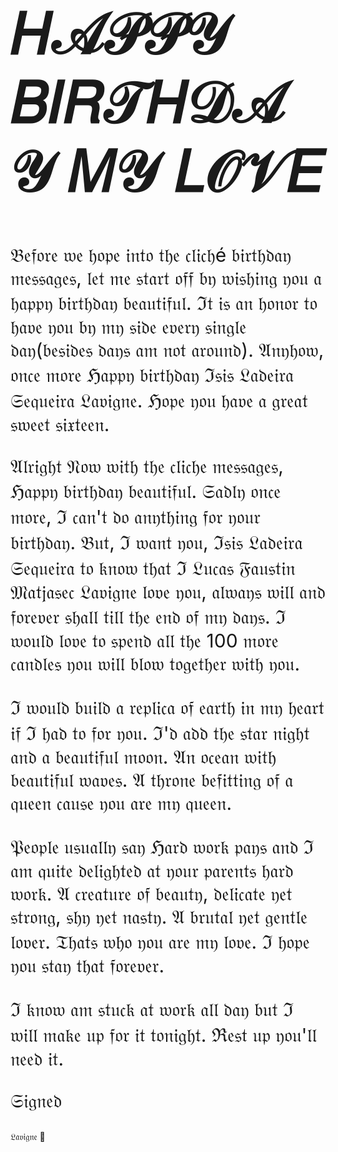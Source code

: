 
<!DOCTYPE html>
<html>
<head>
<style>
body {
  background-image: url("https://wallpapers.com/images/featured/0dhu0a90b6byin3i.jpg");
}
</style>
</head>
<body>

<h1><h1 style="font-size:90px;">𝐻𝒜𝒫𝒫𝒴 𝐵𝐼𝑅𝒯𝐻𝒟𝒜𝒴 𝑀𝒴 𝐿𝒪𝒱𝐸</h1></h1>

<p><p style="font-size:30px;"> 𝔅𝔢𝔣𝔬𝔯𝔢 𝔴𝔢 𝔥𝔬𝔭𝔢 𝔦𝔫𝔱𝔬 𝔱𝔥𝔢 𝔠𝔩𝔦𝔠𝔥é 𝔟𝔦𝔯𝔱𝔥𝔡𝔞𝔶 𝔪𝔢𝔰𝔰𝔞𝔤𝔢𝔰, 𝔩𝔢𝔱 𝔪𝔢 𝔰𝔱𝔞𝔯𝔱 𝔬𝔣𝔣 𝔟𝔶 𝔴𝔦𝔰𝔥𝔦𝔫𝔤 𝔶𝔬𝔲 𝔞 𝔥𝔞𝔭𝔭𝔶 𝔟𝔦𝔯𝔱𝔥𝔡𝔞𝔶 𝔟𝔢𝔞𝔲𝔱𝔦𝔣𝔲𝔩. ℑ𝔱 𝔦𝔰 𝔞𝔫 𝔥𝔬𝔫𝔬𝔯 𝔱𝔬 𝔥𝔞𝔳𝔢 𝔶𝔬𝔲 𝔟𝔶 𝔪𝔶 𝔰𝔦𝔡𝔢 𝔢𝔳𝔢𝔯𝔶 𝔰𝔦𝔫𝔤𝔩𝔢 𝔡𝔞𝔶(𝔟𝔢𝔰𝔦𝔡𝔢𝔰 𝔡𝔞𝔶𝔰 𝔞𝔪 𝔫𝔬𝔱 𝔞𝔯𝔬𝔲𝔫𝔡). 𝔄𝔫𝔶𝔥𝔬𝔴, 𝔬𝔫𝔠𝔢 𝔪𝔬𝔯𝔢 ℌ𝔞𝔭𝔭𝔶 𝔟𝔦𝔯𝔱𝔥𝔡𝔞𝔶 ℑ𝔰𝔦𝔰 𝔏𝔞𝔡𝔢𝔦𝔯𝔞 𝔖𝔢𝔮𝔲𝔢𝔦𝔯𝔞 𝔏𝔞𝔳𝔦𝔤𝔫𝔢. ℌ𝔬𝔭𝔢 𝔶𝔬𝔲 𝔥𝔞𝔳𝔢 𝔞 𝔤𝔯𝔢𝔞𝔱 𝔰𝔴𝔢𝔢𝔱 𝔰𝔦𝔵𝔱𝔢𝔢𝔫.</p>

<p2><p style="font-size:30px;">𝔄𝔩𝔯𝔦𝔤𝔥𝔱 𝔑𝔬𝔴 𝔴𝔦𝔱𝔥 𝔱𝔥𝔢 𝔠𝔩𝔦𝔠𝔥𝔢 𝔪𝔢𝔰𝔰𝔞𝔤𝔢𝔰, ℌ𝔞𝔭𝔭𝔶 𝔟𝔦𝔯𝔱𝔥𝔡𝔞𝔶 𝔟𝔢𝔞𝔲𝔱𝔦𝔣𝔲𝔩. 𝔖𝔞𝔡𝔩𝔶 𝔬𝔫𝔠𝔢 𝔪𝔬𝔯𝔢, ℑ 𝔠𝔞𝔫'𝔱 𝔡𝔬 𝔞𝔫𝔶𝔱𝔥𝔦𝔫𝔤 𝔣𝔬𝔯 𝔶𝔬𝔲𝔯 𝔟𝔦𝔯𝔱𝔥𝔡𝔞𝔶. 𝔅𝔲𝔱, ℑ 𝔴𝔞𝔫𝔱 𝔶𝔬𝔲, ℑ𝔰𝔦𝔰 𝔏𝔞𝔡𝔢𝔦𝔯𝔞 𝔖𝔢𝔮𝔲𝔢𝔦𝔯𝔞 𝔱𝔬 𝔨𝔫𝔬𝔴 𝔱𝔥𝔞𝔱 ℑ 𝔏𝔲𝔠𝔞𝔰 𝔉𝔞𝔲𝔰𝔱𝔦𝔫 𝔐𝔞𝔱𝔧𝔞𝔰𝔢𝔠 𝔏𝔞𝔳𝔦𝔤𝔫𝔢 𝔩𝔬𝔳𝔢 𝔶𝔬𝔲, 𝔞𝔩𝔴𝔞𝔶𝔰 𝔴𝔦𝔩𝔩 𝔞𝔫𝔡 𝔣𝔬𝔯𝔢𝔳𝔢𝔯 𝔰𝔥𝔞𝔩𝔩 𝔱𝔦𝔩𝔩 𝔱𝔥𝔢 𝔢𝔫𝔡 𝔬𝔣 𝔪𝔶 𝔡𝔞𝔶𝔰. ℑ 𝔴𝔬𝔲𝔩𝔡 𝔩𝔬𝔳𝔢 𝔱𝔬 𝔰𝔭𝔢𝔫𝔡 𝔞𝔩𝔩 𝔱𝔥𝔢 100 𝔪𝔬𝔯𝔢 𝔠𝔞𝔫𝔡𝔩𝔢𝔰 𝔶𝔬𝔲 𝔴𝔦𝔩𝔩 𝔟𝔩𝔬𝔴 𝔱𝔬𝔤𝔢𝔱𝔥𝔢𝔯 𝔴𝔦𝔱𝔥 𝔶𝔬𝔲.</p2>



<p style="font-size:30px;">ℑ 𝔴𝔬𝔲𝔩𝔡 𝔟𝔲𝔦𝔩𝔡 𝔞 𝔯𝔢𝔭𝔩𝔦𝔠𝔞 𝔬𝔣 𝔢𝔞𝔯𝔱𝔥 𝔦𝔫 𝔪𝔶 𝔥𝔢𝔞𝔯𝔱 𝔦𝔣 ℑ 𝔥𝔞𝔡 𝔱𝔬 𝔣𝔬𝔯 𝔶𝔬𝔲. ℑ'𝔡 𝔞𝔡𝔡 𝔱𝔥𝔢 𝔰𝔱𝔞𝔯 𝔫𝔦𝔤𝔥𝔱 𝔞𝔫𝔡 𝔞 𝔟𝔢𝔞𝔲𝔱𝔦𝔣𝔲𝔩 𝔪𝔬𝔬𝔫. 𝔄𝔫 𝔬𝔠𝔢𝔞𝔫 𝔴𝔦𝔱𝔥 𝔟𝔢𝔞𝔲𝔱𝔦𝔣𝔲𝔩 𝔴𝔞𝔳𝔢𝔰. 𝔄 𝔱𝔥𝔯𝔬𝔫𝔢 𝔟𝔢𝔣𝔦𝔱𝔱𝔦𝔫𝔤 𝔬𝔣 𝔞 𝔮𝔲𝔢𝔢𝔫 𝔠𝔞𝔲𝔰𝔢 𝔶𝔬𝔲 𝔞𝔯𝔢 𝔪𝔶 𝔮𝔲𝔢𝔢𝔫.</p>

<p style="font-size:30px;">𝔓𝔢𝔬𝔭𝔩𝔢 𝔲𝔰𝔲𝔞𝔩𝔩𝔶 𝔰𝔞𝔶 ℌ𝔞𝔯𝔡 𝔴𝔬𝔯𝔨 𝔭𝔞𝔶𝔰 𝔞𝔫𝔡 ℑ 𝔞𝔪 𝔮𝔲𝔦𝔱𝔢 𝔡𝔢𝔩𝔦𝔤𝔥𝔱𝔢𝔡 𝔞𝔱 𝔶𝔬𝔲𝔯 𝔭𝔞𝔯𝔢𝔫𝔱𝔰 𝔥𝔞𝔯𝔡 𝔴𝔬𝔯𝔨. 𝔄 𝔠𝔯𝔢𝔞𝔱𝔲𝔯𝔢 𝔬𝔣 𝔟𝔢𝔞𝔲𝔱𝔶, 𝔡𝔢𝔩𝔦𝔠𝔞𝔱𝔢 𝔶𝔢𝔱 𝔰𝔱𝔯𝔬𝔫𝔤, 𝔰𝔥𝔶 𝔶𝔢𝔱 𝔫𝔞𝔰𝔱𝔶. 𝔄 𝔟𝔯𝔲𝔱𝔞𝔩 𝔶𝔢𝔱 𝔤𝔢𝔫𝔱𝔩𝔢 𝔩𝔬𝔳𝔢𝔯. 𝔗𝔥𝔞𝔱𝔰 𝔴𝔥𝔬 𝔶𝔬𝔲 𝔞𝔯𝔢 𝔪𝔶 𝔩𝔬𝔳𝔢. ℑ 𝔥𝔬𝔭𝔢 𝔶𝔬𝔲 𝔰𝔱𝔞𝔶 𝔱𝔥𝔞𝔱 𝔣𝔬𝔯𝔢𝔳𝔢𝔯.</p>

<p style="font-size:30px;">ℑ 𝔨𝔫𝔬𝔴 𝔞𝔪 𝔰𝔱𝔲𝔠𝔨 𝔞𝔱 𝔴𝔬𝔯𝔨 𝔞𝔩𝔩 𝔡𝔞𝔶 𝔟𝔲𝔱 ℑ 𝔴𝔦𝔩𝔩 𝔪𝔞𝔨𝔢 𝔲𝔭 𝔣𝔬𝔯 𝔦𝔱 𝔱𝔬𝔫𝔦𝔤𝔥𝔱. ℜ𝔢𝔰𝔱 𝔲𝔭 𝔶𝔬𝔲'𝔩𝔩 𝔫𝔢𝔢𝔡 𝔦𝔱.</p>
<p style="font-size:30px;">𝔖𝔦𝔤𝔫𝔢𝔡

𝔏𝔞𝔳𝔦𝔤𝔫𝔢  🧡</p>

